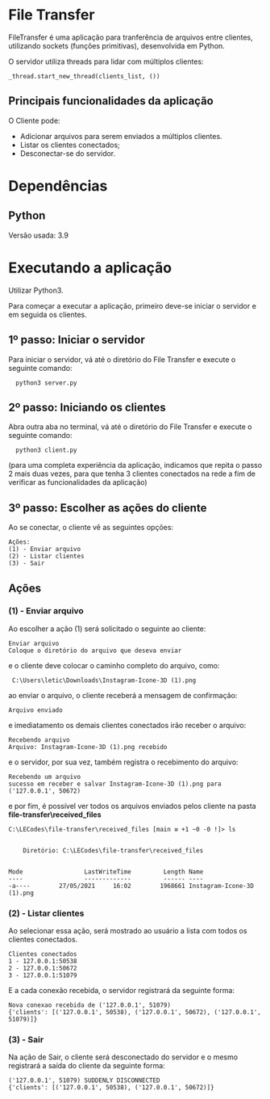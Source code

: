 # File Transfer

FileTransfer é uma aplicação para tranferência de arquivos entre clientes, utilizando sockets (funções primitivas), desenvolvida em Python. 

O servidor utiliza threads para lidar com múltiplos clientes:
  
    _thread.start_new_thread(clients_list, ())

## Principais funcionalidades da aplicação

O Cliente pode:
- Adicionar arquivos para serem enviados a múltiplos clientes.
- Listar os clientes conectados;
- Desconectar-se do servidor.

# Dependências

## Python
Versão usada: 3.9

# Executando a aplicação
Utilizar Python3.

Para começar a executar a aplicação, primeiro deve-se iniciar o servidor e em seguida os clientes.

## 1º passo: Iniciar o servidor
Para iniciar o servidor, vá até o diretório do File Transfer e execute o seguinte comando:
```
  python3 server.py
```

## 2º passo: Iniciando os clientes
Abra outra aba no terminal, vá até o diretório do File Transfer e execute o seguinte comando:
```
  python3 client.py
```
(para uma completa experiência da aplicação, indicamos que repita o passo 2 mais duas vezes, para que tenha 3 clientes conectados na rede a fim de verificar as funcionalidades da aplicação)

## 3º passo: Escolher as ações do cliente
Ao se conectar, o cliente vê as seguintes opções:

    Ações:
    (1) - Enviar arquivo
    (2) - Listar clientes
    (3) - Sair

## Ações
### (1) - Enviar arquivo
Ao escolher a ação (1) será solicitado o seguinte ao cliente:

    Enviar arquivo
    Coloque o diretório do arquivo que deseva enviar

e o cliente deve colocar o caminho completo do arquivo, como:
     
     C:\Users\letic\Downloads\Instagram-Icone-3D (1).png
ao enviar o arquivo, o cliente receberá a mensagem de confirmação:

    Arquivo enviado

e imediatamento os demais clientes conectados irão receber o arquivo:

    Recebendo arquivo
    Arquivo: Instagram-Icone-3D (1).png recebido

e o servidor, por sua vez, também registra o recebimento do arquivo:

    Recebendo um arquivo
    sucesso em receber e salvar Instagram-Icone-3D (1).png para ('127.0.0.1', 50672)

e por fim, é possível ver todos os arquivos enviados pelos cliente na pasta **file-transfer\received_files**

    C:\LECodes\file-transfer\received_files [main ≡ +1 ~0 -0 !]> ls


        Diretório: C:\LECodes\file-transfer\received_files


    Mode                 LastWriteTime         Length Name
    ----                 -------------         ------ ----
    -a----        27/05/2021     16:02        1968661 Instagram-Icone-3D (1).png


### (2) - Listar clientes
Ao selecionar essa ação, será mostrado ao usuário a lista com todos os clientes conectados.

    Clientes conectados
    1 - 127.0.0.1:50538
    2 - 127.0.0.1:50672
    3 - 127.0.0.1:51079
    
E a cada conexão recebida, o servidor registrará da seguinte forma:

    Nova conexao recebida de ('127.0.0.1', 51079)
    {'clients': [('127.0.0.1', 50538), ('127.0.0.1', 50672), ('127.0.0.1', 51079)]}


### (3) - Sair
Na ação de Sair, o cliente será desconectado do servidor e o mesmo registrará a saída do cliente da seguinte forma:

    ('127.0.0.1', 51079) SUDDENLY DISCONNECTED
    {'clients': [('127.0.0.1', 50538), ('127.0.0.1', 50672)]}
